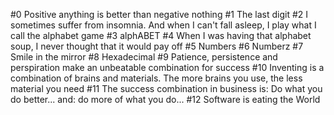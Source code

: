 #0 Positive anything is better than negative nothing
#1 The last digit
#2 I sometimes suffer from insomnia. And when I can't fall asleep, I play what I call the alphabet game
#3 alphABET
#4 When I was having that alphabet soup, I never thought that it would pay off
#5 Numbers
#6 Numberz
#7 Smile in the mirror
#8 Hexadecimal
#9 Patience, persistence and perspiration make an unbeatable combination for success
#10 Inventing is a combination of brains and materials. The more brains you use, the less material you need
#11 The success combination in business is: Do what you do better... and: do more of what you do...
#12 Software is eating the World
